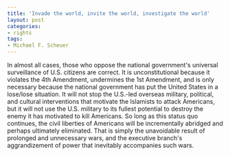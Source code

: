 ```yaml
---
title: 'Invade the world, invite the world, investigate the world'
layout: post
categories:
- rights
tags:
- Michael F. Scheuer
---
```


In almost all cases, those who oppose the national government's universal surveillance of U.S. citizens are correct. It is unconstitutional because it violates the 4th Amendment, undermines the 1st Amendment, and is only necessary because the national government has put the United States in a lose/lose situation. It will not stop the U.S.-led overseas military, political, and cultural interventions that motivate the Islamists to attack Americans, but it will not use the U.S. military to its fullest potential to destroy the enemy it has motivated to kill Americans. So long as this status quo continues, the civil liberties of Americans will be incrementally abridged and perhaps ultimately eliminated. That is simply the unavoidable result of prolonged and unnecessary wars, and the executive branch's aggrandizement of power that inevitably accompanies such wars.